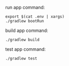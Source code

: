 run app command:
```
export $(cat .env | xargs)
./gradlew bootRun
```

build app command:
```
./gradlew build
```

test app command: 
```
./gradlew test
```
